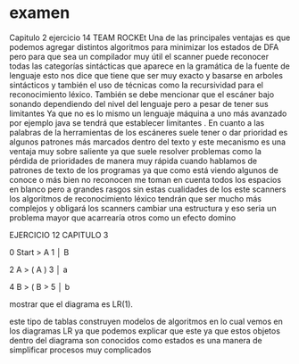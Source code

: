 # examen
Capitulo 2 ejercicio 14
TEAM ROCKEt
Una de las principales ventajas es que podemos agregar distintos algoritmos para minimizar los estados de DFA pero para que sea  un compilador muy útil el scanner puede reconocer todas las categorías sintácticas que aparece en la gramática de la fuente de lenguaje esto nos dice que tiene que ser muy exacto y basarse en arboles sintácticos y también el uso de técnicas como la recursividad para el reconocimiento léxico. También se debe mencionar que el escáner bajo sonando dependiendo del nivel del lenguaje pero a pesar de tener sus limitantes Ya que no es lo mismo un lenguaje máquina a uno más avanzado por ejemplo java se tendrá que establecer limitantes . En cuanto a las palabras de la herramientas de los escáneres suele tener o dar prioridad es algunos patrones más marcados dentro del texto  y este mecanismo es una ventaja muy sobre saliente ya que suele resolver problemas como la pérdida de prioridades de manera muy rápida cuando hablamos de patrones de texto de los programas ya que como está viendo algunos de conoce o más bien no reconocen me toman en cuenta todos los espacios en blanco pero a grandes rasgos sin estas cualidades de los este scanners los algoritmos de reconocimiento léxico tendrán que ser mucho más complejos y obligará los scanners cambiar una estructura y eso seria  un problema mayor que  acarrearía otros como un efecto domino

EJERCICIO 12 CAPITULO 3

0 Start > A
1       │ B

2 A     > ( A )
3       │ a

4 B     > ( B >
5       │ b

mostrar que el diagrama es LR(1).

este tipo de tablas construyen modelos de algoritmos en lo cual vemos en los diagramas LR
ya que podemos explicar que este  ya que estos objetos dentro del diagrama son conocidos como estados es una manera de simplificar 
procesos muy complicados
